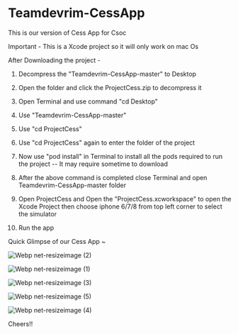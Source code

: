 # Teamdevrim-CessApp
This is our version of Cess App for Csoc


Important - This is a Xcode project so it will only work on mac Os

After Downloading the project -

1) Decompress the "Teamdevrim-CessApp-master" to Desktop

2) Open the folder and click the ProjectCess.zip to decompress it

3) Open Terminal and use command "cd Desktop"

4) Use "Teamdevrim-CessApp-master" 

5) Use "cd ProjectCess" 

6) Use "cd ProjectCess" again to enter the folder of the project

7) Now use "pod install" in Terminal to install all the pods required to run the project -- It may require sometime to download

8) After the above command is completed close Terminal and open Teamdevrim-CessApp-master folder

9) Open ProjectCess and Open the "ProjectCess.xcworkspace" to open the Xcode Project then choose iphone 6/7/8 from top left corner to select the simulator

10) Run the app

Quick Glimpse of our Cess App ~

![Webp net-resizeimage (2)](https://user-images.githubusercontent.com/29892678/61576686-b4db1480-aae5-11e9-8561-11e0af345eb9.png)

![Webp net-resizeimage (1)](https://user-images.githubusercontent.com/29892678/61576733-2a46e500-aae6-11e9-9bbe-6c0872ebd354.png)

![Webp net-resizeimage (3)](https://user-images.githubusercontent.com/29892678/61576753-77c35200-aae6-11e9-8e54-cfe1a8c577e7.png)

![Webp net-resizeimage (5)](https://user-images.githubusercontent.com/29892678/61576761-84e04100-aae6-11e9-88ea-c1c1bb16593b.png)

![Webp net-resizeimage (4)](https://user-images.githubusercontent.com/29892678/61576758-7e51c980-aae6-11e9-9a1a-716f3abc07c7.png)

Cheers!!
